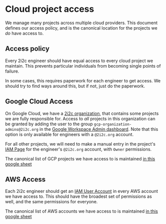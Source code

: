 # Cloud project access

We manage many projects across multiple cloud providers. This
document defines our access policy, and is the canonical location
for the projects we *do* have access to.

## Access policy

Every 2i2c engineer should have equal access to every cloud project
we maintain. This prevents particular individuals from becoming
single points of failure.

In some cases, this requires paperwork for each engineer to get
access. We should try to find ways around this, but if not,
just do the paperwork.

## Google Cloud Access

On Google Cloud, we have a [2i2c organization](https://console.cloud.google.com/projectselector2/home/dashboard?organizationId=184174754493&supportedpurview=project),
that contains some projects we are fully responsible for. Access
to *all* projects in this organization can be granted by
adding the user to the group `gcp-organization-admins@2i2c.org`
in the [Google Workspace Admin dashboard](https://admin.google.com/ac/users).
Note that this option is only available for engineers with a `@2i2c.org`
account.

For all other projects, we will need to make a manual entry in
the project's [IAM Page](https://console.cloud.google.com/iam-admin/iam)
for the engineer's `@2i2c.org` account, with `Owner` permissions.

The canonical list of GCP projects we have access to is maintained
[in this google sheet](https://docs.google.com/spreadsheets/d/1NSaAKLG2_njXxs6JlGUAhSWeHONz9QSGLVwEK790IZo/edit#gid=846555027)

## AWS Access

Each 2i2c engineer should get an [IAM User Account](https://docs.aws.amazon.com/IAM/latest/UserGuide/id_users.html)
in every AWS account we have access to. This should have the broadest
set of permissions as well, and the same permissions for everyone.

The canonical list of AWS accounts we have access to is maintained
[in this google sheet](https://docs.google.com/spreadsheets/d/1NSaAKLG2_njXxs6JlGUAhSWeHONz9QSGLVwEK790IZo/edit#gid=537065664)
